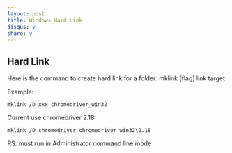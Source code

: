 ```yaml
---
layout: post
title: Windows Hard Link
disqus: y
share: y
---
```

 
Hard Link
----------------

Here is the command to create hard link for a folder:
mklink [flag] link target
 
Example:

```shell
mklink /D xxx chromedriver_win32
```

Current use chromedriver 2.18:

```shell
mklink /D chromedriver chromedriver_win32\2.18
```
 
PS:
must run in Administrator command line mode
